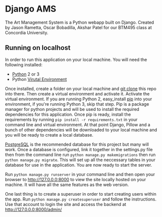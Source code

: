 # Django AMS

The Art Management System is a Python webapp built on Django.
Created by Jason Rametta, Oscar Bobadilla, Akshar Patel for our BTM495 class at Concordia University.

## Running on localhost

In order to run this application on your local machine. You will need the following installed:
- [Python](https://www.python.org/) 2 or 3
- Python [Virutal Environment](https://docs.python.org/3/library/venv.html)

Once installed, create a folder on your local machine and [git clone](https://git-scm.com/docs/git-clone) this repo into there. Then create a virtual environment and activate it. Activate the virtual environment. If you are running Python 2, easy_install [pip](https://pypi.python.org/pypi/pip) into your environment, if you're running Python 3, skip that step.
Pip is a package manager for python projects and will be used to install the required dependencies for this application.
Once pip is ready, install the requirements by running `pip install -r requirements.txt` in your command line and virtual environment.
At that point Django, Pillow and a bunch of other dependencies will be downloaded to your local machine and you will be ready to create a local database.

[PostgreSQL](http://www.postgresql.org/) is the recommended database for this project but many will work. Once a database is configured, link it together in the settings.py file then from the command line run `python manage.py makemigrations` then run `python manage.py migrate`. This will set up all the neccessary tables in your database for use in the application. You are now ready to start the server.

Run `python manage.py runserver` in your command line and then open your browser to http://127.0.0.0:8000 to view the site locally hosted on your machine. It will have all the same features as the web version.

One last thing is to create a superuser in order to start creating users within the app. Run `python manage.py createsuperuser` and follow the instructions. Use that account to login the site and access the backend at http://127.0.0.0:8000/admin/
